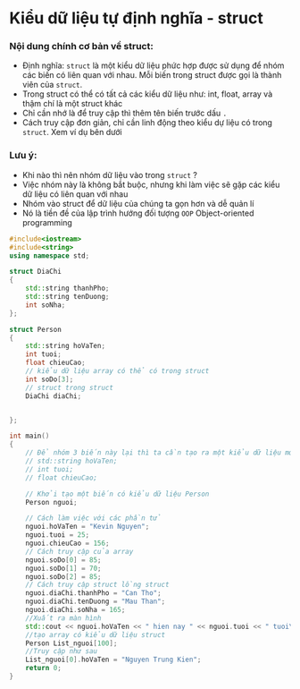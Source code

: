 # Kiểu dữ liệu tự định nghĩa - struct 

<h3>Nội dung chính cơ bản về struct:</h3>

- Định nghĩa: `struct` là một kiểu dữ liệu phức hợp được sử dụng để nhóm các biến có liên quan với nhau. Mỗi biến trong struct được gọi là thành viên của `struct`.
- Trong struct có thể có tất cả các kiểu dữ liệu như: int, float, array và thậm chí là một struct khác
- Chỉ cần nhớ là để truy cập thì thêm tên biến trước dấu `.`
- Cách truy cập đơn giản, chỉ cần linh động theo kiểu dự liệu có trong `struct`. Xem ví dụ bên dưới

<h3>Lưu ý:</h3>

- Khi nào thì nên nhóm dữ liệu vào trong `struct` ?
- Việc nhóm này là không bắt buộc, nhưng khi làm việc sẽ gặp các kiểu dữ liệu có liên quan với nhau 
- Nhóm vào struct để dữ liệu của chúng ta gọn hơn và dễ quản lí
- Nó là tiền đề của lập trình hướng đối tượng `OOP` Object-oriented programming 

```C++
#include<iostream>
#include<string>
using namespace std;

struct DiaChi
{
    std::string thanhPho;
    std::string tenDuong;
    int soNha;
};

struct Person
{
    std::string hoVaTen;
    int tuoi;
    float chieuCao;
    // kiểu dữ liệu array có thể có trong struct
    int soDo[3];
    // struct trong struct 
    DiaChi diaChi;


};

int main()
{
    // Để nhóm 3 biến này lại thì ta cần tạo ra một kiểu dữ liệu mới
    // std::string hoVaTen;
    // int tuoi;
    // float chieuCao;

    // Khởi tạo một biến có kiểu dữ liệu Person 
    Person nguoi;

    // Cách làm việc với các phần tử 
    nguoi.hoVaTen = "Kevin Nguyen";
    nguoi.tuoi = 25;
    nguoi.chieuCao = 156; 
    // Cách truy cập của array 
    nguoi.soDo[0] = 85;
    nguoi.soDo[1] = 70;
    nguoi.soDo[2] = 85;
    // Cách truy cập struct lồng struct
    nguoi.diaChi.thanhPho = "Can Tho";
    nguoi.diaChi.tenDuong = "Mau Than";
    nguoi.diaChi.soNha = 165;
    //Xuất ra màn hình
    std::cout << nguoi.hoVaTen << " hien nay " << nguoi.tuoi << " tuoi\nSong tai: "<< nguoi.diaChi.thanhPho;
    //tạo array có kiểu dữ liệu struct 
    Person List_nguoi[100];
    //Truy cập như sau
    List_nguoi[0].hoVaTen = "Nguyen Trung Kien";
    return 0;
}
```